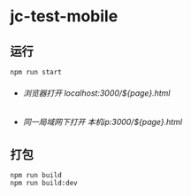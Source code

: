 # jc-test-mobile

## 运行
```shell
npm run start
```

- ###### 浏览器打开 localhost:3000/${page}.html   
- ###### 同一局域网下打开 本机ip:3000/${page}.html
## 打包
```shell
npm run build
npm run build:dev

